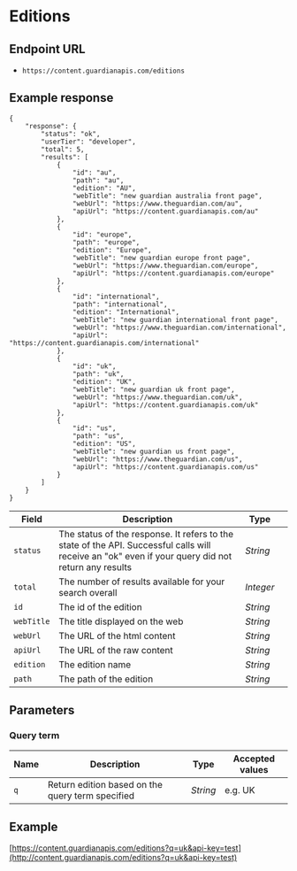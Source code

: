 Editions
=======

## Endpoint URL
* `https://content.guardianapis.com/editions`

## Example response

    {
		"response": {
			"status": "ok",
			"userTier": "developer",
			"total": 5,
			"results": [
				{
					"id": "au",
					"path": "au",
					"edition": "AU",
					"webTitle": "new guardian australia front page",
					"webUrl": "https://www.theguardian.com/au",
					"apiUrl": "https://content.guardianapis.com/au"
				},
				{
					"id": "europe",
					"path": "europe",
					"edition": "Europe",
					"webTitle": "new guardian europe front page",
					"webUrl": "https://www.theguardian.com/europe",
					"apiUrl": "https://content.guardianapis.com/europe"
				},
				{
					"id": "international",
					"path": "international",
					"edition": "International",
					"webTitle": "new guardian international front page",
					"webUrl": "https://www.theguardian.com/international",
					"apiUrl": "https://content.guardianapis.com/international"
				},
				{
					"id": "uk",
					"path": "uk",
					"edition": "UK",
					"webTitle": "new guardian uk front page",
					"webUrl": "https://www.theguardian.com/uk",
					"apiUrl": "https://content.guardianapis.com/uk"
				},
				{
					"id": "us",
					"path": "us",
					"edition": "US",
					"webTitle": "new guardian us front page",
					"webUrl": "https://www.theguardian.com/us",
					"apiUrl": "https://content.guardianapis.com/us"
				}
			]
		}
    }

Field  | Description | Type |  |
------ | ----------- | ---- |--|
`status` | The status of the response. It refers to the state of the API. Successful calls will receive an "ok" even if your query did not return any results |  *String*
`total` |  The number of results available for your search overall | *Integer*
`id` | The id of the edition | *String*
`webTitle` | The title displayed on the web |  *String*
`webUrl` | The URL of the html content | *String*
`apiUrl` | The URL of the raw content | *String*
`edition` | The edition name | *String*
`path` | The path of the edition | *String*

## Parameters

### Query term

| Name | Description                                      | Type     | Accepted values |
|------|--------------------------------------------------|----------|-----------------|
| `q`  | Return edition based on the query term specified | *String* | e.g. UK         |

## Example
[https://content.guardianapis.com/editions?q=uk&api-key=test](http://content.guardianapis.com/editions?q=uk&api-key=test)

